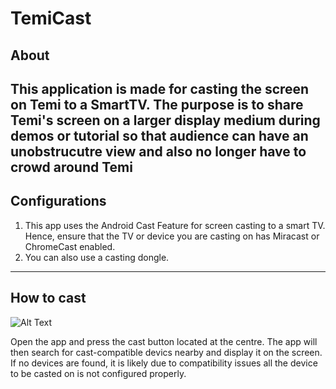 <!-- Heading--->
# TemiCast
<!-- Heading 2 -->
## About
This application is made for casting the screen on Temi to a SmartTV. The purpose is to share Temi's screen on a larger display medium during demos or tutorial so that audience
can have an unobstrucutre view and also no longer have to crowd around Temi
---
## Configurations
1. This app uses the Android Cast Feature for screen casting to a smart TV. Hence, ensure that the TV or device you are casting on has Miracast or ChromeCast enabled.
2. You can also use a casting dongle.
---

## How to cast
![Alt Text](documentation/signIn.gif)

Open the app and press the cast button located at the centre. The app will then search for cast-compatible devics nearby and display it on the screen.
If no devices are found, it is likely due to compatibility issues all the device to be casted on is not configured properly.
